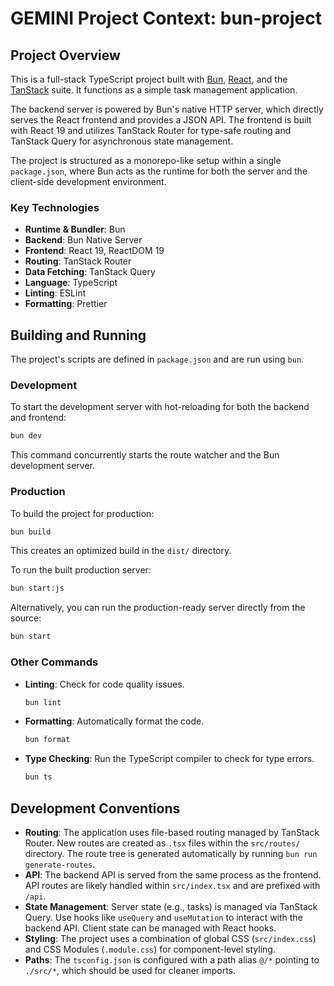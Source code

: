 # GEMINI Project Context: bun-project

## Project Overview

This is a full-stack TypeScript project built with [Bun](https://bun.com), [React](https://react.dev/), and the [TanStack](https://tanstack.com/) suite. It functions as a simple task management application.

The backend server is powered by Bun's native HTTP server, which directly serves the React frontend and provides a JSON API. The frontend is built with React 19 and utilizes TanStack Router for type-safe routing and TanStack Query for asynchronous state management.

The project is structured as a monorepo-like setup within a single `package.json`, where Bun acts as the runtime for both the server and the client-side development environment.

### Key Technologies

- **Runtime & Bundler**: Bun
- **Backend**: Bun Native Server
- **Frontend**: React 19, ReactDOM 19
- **Routing**: TanStack Router
- **Data Fetching**: TanStack Query
- **Language**: TypeScript
- **Linting**: ESLint
- **Formatting**: Prettier

## Building and Running

The project's scripts are defined in `package.json` and are run using `bun`.

### Development

To start the development server with hot-reloading for both the backend and frontend:

```bash
bun dev
```

This command concurrently starts the route watcher and the Bun development server.

### Production

To build the project for production:

```bash
bun build
```

This creates an optimized build in the `dist/` directory.

To run the built production server:

```bash
bun start:js
```

Alternatively, you can run the production-ready server directly from the source:

```bash
bun start
```

### Other Commands

- **Linting**: Check for code quality issues.

  ```bash
  bun lint
  ```

- **Formatting**: Automatically format the code.

  ```bash
  bun format
  ```

- **Type Checking**: Run the TypeScript compiler to check for type errors.
  ```bash
  bun ts
  ```

## Development Conventions

- **Routing**: The application uses file-based routing managed by TanStack Router. New routes are created as `.tsx` files within the `src/routes/` directory. The route tree is generated automatically by running `bun run generate-routes`.
- **API**: The backend API is served from the same process as the frontend. API routes are likely handled within `src/index.tsx` and are prefixed with `/api`.
- **State Management**: Server state (e.g., tasks) is managed via TanStack Query. Use hooks like `useQuery` and `useMutation` to interact with the backend API. Client state can be managed with React hooks.
- **Styling**: The project uses a combination of global CSS (`src/index.css`) and CSS Modules (`.module.css`) for component-level styling.
- **Paths**: The `tsconfig.json` is configured with a path alias `@/*` pointing to `./src/*`, which should be used for cleaner imports.
